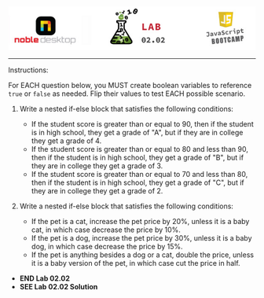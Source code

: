 <!-- ## 02.02 Lab -->

<p align="center">
<img src="../../../images/labs/ND-JS-Bootcamp-Lab-Banner-0202.jpg">
</p>

<!-- <h2 align="center">02.02 Lab</h2> -->

<hr>

Instructions:

For EACH question below, you MUST create boolean variables to reference `true` or `false` as needed. Flip their values to test EACH possible scenario.

1. Write a nested if-else block that satisfies the following conditions:

   - If the student score is greater than or equal to 90, then if the student is in high school, they get a grade of "A", but if they are in college they get a grade of 4.
   - If the student score is greater than or equal to 80 and less than 90, then if the student is in high school, they get a grade of "B", but if they are in college they get a grade of 3.
   - If the student score is greater than or equal to 70 and less than 80, then if the student is in high school, they get a grade of "C", but if they are in college they get a grade of 2.

2. Write a nested if-else block that satisfies the following conditions:

   - If the pet is a cat, increase the pet price by 20%, unless it is a baby cat, in which case decrease the price by 10%.
   - If the pet is a dog, increase the pet price by 30%, unless it is a baby dog, in which case decrease the price by 15%.
   - If the pet is anything besides a dog or a cat, double the price, unless it is a baby version of the pet, in which case cut the price in half.

- **END Lab 02.02**
- **SEE Lab 02.02 Solution**
